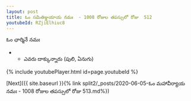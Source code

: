 ```yaml
---
layout: post
title: ఓం సమితిఞ్జయాయ నమః  - 1008 రోజుల తపస్సులో రోజు  512
youtubeId: RZjiElhiuc8
---
```

 
 
 ఓం ఛార్మినే నమః  
 
 -  - ఎవరు దాక్కున్నారు (పులి, ఏనుగు) 
 
  
 
  
 
 
 
 
 
 


{% include youtubePlayer.html id=page.youtubeId %}
 
[Next]({{ site.baseurl }}{% link  split2/_posts/2020-06-05-ఓం మహావీర్యాయ నమః  - 1008 రోజుల తపస్సులో రోజు  513.md%})
 
